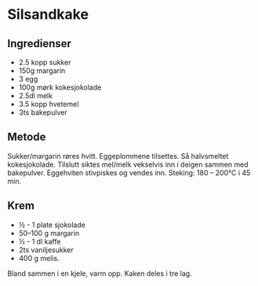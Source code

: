 
# Silsandkake

## Ingredienser

- 2.5 kopp sukker
- 150g margarin
- 3 egg
- 100g mørk kokesjokolade
- 2.5dl melk
- 3.5 kopp hvetemel
- 3ts bakepulver

## Metode

Sukker/margarin røres hvitt. Eggeplommene tilsettes. Så halvsmeltet kokesjokolade.
Tilslutt siktes mel/melk vekselvis inn i deigen sammen med bakepulver.
Eggehviten stivpiskes og vendes inn.
Steking: 180 – 200°C i 45 min.

## Krem
- ½ - 1 plate sjokolade
- 50–100 g margarin
- ½ - 1 dl kaffe
- 2ts vaniljesukker
- 400 g melis.

Bland sammen i en kjele, varm opp. Kaken deles i tre lag.
